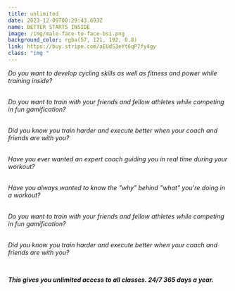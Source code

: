 ```yaml
---
title: unlimited
date: 2023-12-09T00:29:43.693Z
name: BETTER STARTS INSIDE
image: /img/male-face-to-face-bsi.png
background_color: rgba(57, 121, 192, 0.8)
link: https://buy.stripe.com/aEUdS3eYt6qP7fy4gy
class: "img "
---
```

*Do you want to develop cycling skills as well as fitness and power while training inside?*

*\
Do you want to train with your friends and fellow athletes while competing in fun gamification?*

*\
Did you know you train harder and execute better when your coach and friends are with you?*

*\
Have you ever wanted an expert coach guiding you in real time during your workout?*

*\
Have you always wanted to know the "why" behind "what" you're doing in a workout?*

*\
Do you want to train with your friends and fellow athletes while competing in fun gamification?*

*\
Did you know you train harder and execute better when your coach and friends are with you?*

*<br/>*



***This gives you unlimited access to all classes. 24/7 365 days a year.***